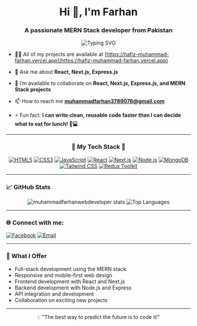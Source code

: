 <h1 align="center">Hi 👋, I'm Farhan</h1>
<h3 align="center">A passionate MERN Stack developer from Pakistan</h3>

<p align="center">
  <img src="https://readme-typing-svg.herokuapp.com?font=Fira+Code&weight=600&pause=1000&color=4BF798&center=true&width=435&lines=Full-Stack+Web+Developer;React+%7C+Next.js+%7C+Node.js+%7C+MongoDB;Always+learning+something+new!" alt="Typing SVG" />
</p>



- 👨‍💻 All of my projects are available at [https://hafiz-muhammad-farhan.vercel.app](https://hafiz-muhammad-farhan.vercel.app)

- 💬 Ask me about **React, Next.js, Express.js**

- 🤝 I’m available to collaborate on **React, Next.js, Express.js, and MERN Stack projects**

- 📫 How to reach me **muhammadfarhan3789076@gmail.com**

- ⚡ Fun fact: **I can write clean, reusable code faster than I can decide what to eat for lunch! 🍕💻**

---

<h3 align="center">🌟 My Tech Stack 🌟</h3>
<p align="center">
  <a href="https://developer.mozilla.org/en-US/docs/Web/HTML" target="_blank"><img src="https://img.shields.io/badge/HTML5-E34F26?style=for-the-badge&logo=html5&logoColor=white" alt="HTML5" /></a>
  <a href="https://www.w3schools.com/css/" target="_blank"><img src="https://img.shields.io/badge/CSS3-1572B6?style=for-the-badge&logo=css3&logoColor=white" alt="CSS3" /></a>
  <a href="https://developer.mozilla.org/en-US/docs/Web/JavaScript" target="_blank"><img src="https://img.shields.io/badge/JavaScript-F7DF1E?style=for-the-badge&logo=javascript&logoColor=black" alt="JavaScript" /></a>
  <a href="https://reactjs.org/" target="_blank"><img src="https://img.shields.io/badge/React-61DAFB?style=for-the-badge&logo=react&logoColor=black" alt="React" /></a>
  <a href="https://nextjs.org/" target="_blank"><img src="https://img.shields.io/badge/Next.js-000000?style=for-the-badge&logo=next.js&logoColor=white" alt="Next.js" /></a>
  <a href="https://nodejs.org/" target="_blank"><img src="https://img.shields.io/badge/Node.js-339933?style=for-the-badge&logo=node.js&logoColor=white" alt="Node.js" /></a>
  <a href="https://www.mongodb.com/" target="_blank"><img src="https://img.shields.io/badge/MongoDB-47A248?style=for-the-badge&logo=mongodb&logoColor=white" alt="MongoDB" /></a>
  <a href="https://tailwindcss.com/" target="_blank"><img src="https://img.shields.io/badge/TailwindCSS-38B2AC?style=for-the-badge&logo=tailwind-css&logoColor=white" alt="Tailwind CSS" /></a>
  <a href="https://redux-toolkit.js.org/" target="_blank"><img src="https://img.shields.io/badge/Redux%20Toolkit-764ABC?style=for-the-badge&logo=redux&logoColor=white" alt="Redux Toolkit" />
</a>
</p>

---

<h3 align="left">📈 GitHub Stats</h3>
<p align="center">
  <img src="https://github-readme-stats.vercel.app/api?username=muhammadfarhanwebdeveloper&show_icons=true&theme=radical" alt="muhammadfarhanwebdeveloper stats" />
  <img src="https://github-readme-stats.vercel.app/api/top-langs?username=muhammadfarhanwebdeveloper&show_icons=true&locale=en&layout=compact&theme=radical" alt="Top Languages" />
</p>

---

<h3 align="left">🌐 Connect with me:</h3>
<p align="left">
  <a href="https://fb.com/muhammadfarhanwebdev" target="blank"><img src="https://img.shields.io/badge/Facebook-1877F2?style=for-the-badge&logo=facebook&logoColor=white" alt="Facebook" /></a>
  <a href="mailto:muhammadfarhan3789076@gmail.com"><img src="https://img.shields.io/badge/Email-D14836?style=for-the-badge&logo=gmail&logoColor=white" alt="Email" /></a>
</p>

---

<h3 align="left">🚀 What I Offer</h3>
<ul>
  <li>Full-stack development using the MERN stack</li>
  <li>Responsive and mobile-first web design</li>
  <li>Frontend development with React and Next.js</li>
  <li>Backend development with Node.js and Express</li>
  <li>API integration and development</li>
  <li>Collaboration on exciting new projects</li>
</ul>

---

<p align="center">💡 "The best way to predict the future is to code it!"</p>
